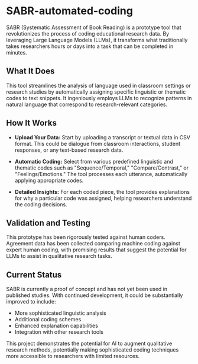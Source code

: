# SABR-automated-coding

SABR (Systematic Assessment of Book Reading) is a prototype tool that revolutionizes the process of coding educational research data. By leveraging Large Language Models (LLMs), it transforms what traditionally takes researchers hours or days into a task that can be completed in minutes.

## What It Does

This tool streamlines the analysis of language used in classroom settings or research studies by automatically assigning specific linguistic or thematic codes to text snippets. It ingeniously employs LLMs to recognize patterns in natural language that correspond to research-relevant categories.

## How It Works

* **Upload Your Data:** Start by uploading a transcript or textual data in CSV format. This could be dialogue from classroom interactions, student responses, or any text-based research data.

* **Automatic Coding:** Select from various predefined linguistic and thematic codes such as "Sequence/Temporal," "Compare/Contrast," or "Feelings/Emotions." The tool processes each utterance, automatically applying appropriate codes.

* **Detailed Insights:** For each coded piece, the tool provides explanations for why a particular code was assigned, helping researchers understand the coding decisions.

## Validation and Testing

This prototype has been rigorously tested against human coders. Agreement data has been collected comparing machine coding against expert human coding, with promising results that suggest the potential for LLMs to assist in qualitative research tasks.

## Current Status

SABR is currently a proof of concept and has not yet been used in published studies. With continued development, it could be substantially improved to include:

* More sophisticated linguistic analysis
* Additional coding schemes
* Enhanced explanation capabilities
* Integration with other research tools

This project demonstrates the potential for AI to augment qualitative research methods, potentially making sophisticated coding techniques more accessible to researchers with limited resources.